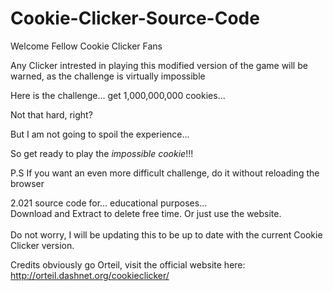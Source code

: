 # Cookie-Clicker-Source-Code
Welcome Fellow Cookie Clicker Fans


Any Clicker intrested in playing this modified version of the game will be warned,
as the challenge is virtually impossible

Here is the challenge... get 1,000,000,000 cookies...


Not that hard, right?


But I am not going to spoil the experience...


So get ready to play the *impossible cookie*!!!

P.S If you want an even more difficult challenge, do it without reloading the browser

2.021 source code for... educational purposes... <br>
Download and Extract to delete free time. Or just use the website. <br> <br>
Do not worry, I will be updating this to be up to date with the current Cookie Clicker version. <br>
<!-- Well guess what, 2.021 came out... what happened to 2.020??  -->
Credits obviously go Orteil, visit the official website here: http://orteil.dashnet.org/cookieclicker/
